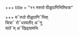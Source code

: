 +++
title = "११ मरुतो वीळुपाणिभिश्चित्रा"

+++
म᳓रुतो वीळुपाणि᳓भिश्  
चित्रा᳓ रो᳓धस्वतीर् अ᳓नु  
याते᳓म् अ᳓खिद्रयामभिः